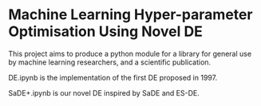 # Machine Learning Hyper-parameter Optimisation Using Novel DE

This project aims to produce a python module for a library for general use by machine learning researchers, and a scientific publication.

DE.ipynb is the implementation of the first DE proposed in 1997.

SaDE+.ipynb is our novel DE inspired by SaDE and ES-DE.
